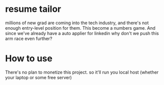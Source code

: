 # resume tailor 

millions of new grad are coming into the tech industry, and there's not enough entry-level position for them. This become a numbers game. And since we've already have a auto applier for linkedin why don't we push this arm race even further?

# How to use

There's no plan to monetize this project. so it'll run you local host (whether your laptop or some free server)
